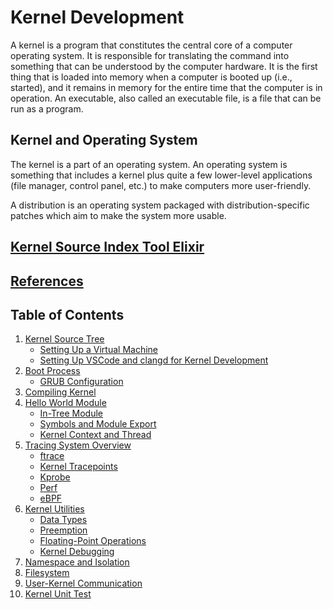 # Kernel Development

A kernel is a program that constitutes the central core of a computer operating system. It is responsible for translating the command into something that can be understood by the computer hardware. It is the first thing that is loaded into memory when a computer is booted up (i.e., started), and it remains in memory for the entire time that the computer is in operation. An executable, also called an executable file, is a file that can be run as a program.

## Kernel and Operating System

The kernel is a part of an operating system. An operating system is something that includes a kernel plus quite a few lower-level applications (file manager, control panel, etc.) to make computers more user-friendly.

A distribution is an operating system packaged with distribution-specific patches which aim to make the system more usable.

## [Kernel Source Index Tool Elixir](https://elixir.bootlin.com)

## [References](./references/README.md)

## Table of Contents

1. [Kernel Source Tree](./notes/kernel-source/kernel-source-tree.md)
    - [Setting Up a Virtual Machine](./notes/kernel-source/setting-up-VM.md)
    - [Setting Up VSCode and clangd for Kernel Development](./notes/kernel-source/setting-up-vscode-and-clangd.md)
1. [Boot Process](./notes/kernel-source/boot-process.md)
    - [GRUB Configuration](./notes/kernel-source/GRUB-configuration.md)
1. [Compiling Kernel](./notes/kernel-source/compiling-kernel.md)
1. [Hello World Module](./notes/kernel-module/hello-world-module.md)
    - [In-Tree Module](./notes/kernel-module/in-tree-module.md)
    - [Symbols and Module Export](./notes/kernel-module/symbols-and-module-export.md)
    - [Kernel Context and Thread](./notes/kernel-module/kernel-context-and-thread.md)
1. [Tracing System Overview](./notes/kernel-trace/tracing-system-overview.md)
    - [ftrace](./notes/kernel-trace/ftrace.md)
    - [Kernel Tracepoints](./notes/kernel-trace/kernel-tracepoints.md)
    - [Kprobe](./notes/kernel-trace/kprobe.md)
    - [Perf](./notes/kernel-trace/perf.md)
    - [eBPF](./notes/kernel-trace/ebpf.md)
1. [Kernel Utilities](./notes/kernel-utilities/kernel-utilities.md)
    - [Data Types](./notes/kernel-utilities/data-types.md)
    - [Preemption](./notes/kernel-utilities/preemption.md)
    - [Floating-Point Operations](./notes/kernel-utilities/floating-point-operations.md)
    - [Kernel Debugging](./notes/kernel-utilities/kernel-debugging.md)
1. [Namespace and Isolation](./notes/kernel-filesystem/namespace-and-isolation.md)
1. [Filesystem](./notes/kernel-filesystem/filesystem.md)
1. [User-Kernel Communication](./notes/kernel-filesystem/user-kernel-communication.md)
1. [Kernel Unit Test](./notes/kernel-utilities/kunit.md)
